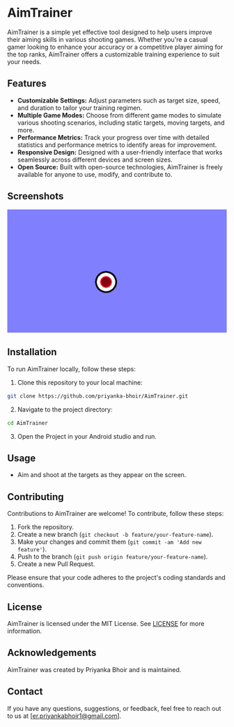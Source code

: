 # AimTrainer

AimTrainer is a simple yet effective tool designed to help users improve their aiming skills in various shooting games. Whether you're a casual gamer looking to enhance your accuracy or a competitive player aiming for the top ranks, AimTrainer offers a customizable training experience to suit your needs.

## Features

- **Customizable Settings:** Adjust parameters such as target size, speed, and duration to tailor your training regimen.
- **Multiple Game Modes:** Choose from different game modes to simulate various shooting scenarios, including static targets, moving targets, and more.
- **Performance Metrics:** Track your progress over time with detailed statistics and performance metrics to identify areas for improvement.
- **Responsive Design:** Designed with a user-friendly interface that works seamlessly across different devices and screen sizes.
- **Open Source:** Built with open-source technologies, AimTrainer is freely available for anyone to use, modify, and contribute to.

## Screenshots

![img.png](img.png)

## Installation

To run AimTrainer locally, follow these steps:

1. Clone this repository to your local machine:
 ```bash
git clone https://github.com/priyanka-bhoir/AimTrainer.git
```

2. Navigate to the project directory:

 ```bash
cd AimTrainer

```

3. Open the Project in your Android studio and run.

## Usage

- Aim and shoot at the targets as they appear on the screen.

## Contributing

Contributions to AimTrainer are welcome! To contribute, follow these steps:

1. Fork the repository.
2. Create a new branch (`git checkout -b feature/your-feature-name`).
3. Make your changes and commit them (`git commit -am 'Add new feature'`).
4. Push to the branch (`git push origin feature/your-feature-name`).
5. Create a new Pull Request.

Please ensure that your code adheres to the project's coding standards and conventions.

## License

AimTrainer is licensed under the MIT License. See [LICENSE](LICENSE) for more information.

## Acknowledgements

AimTrainer was created by Priyanka Bhoir and is maintained.

## Contact

If you have any questions, suggestions, or feedback, feel free to reach out to us at [er.priyankabhoir1@gmail.com].



